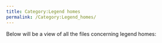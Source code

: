 ```yaml
---
title: Category:Legend homes
permalink: /Category:Legend_homes/
---
```


Below will be a view of all the files concerning legend homes: